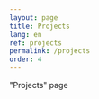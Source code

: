 ```yaml
---
layout: page
title: Projects
lang: en
ref: projects
permalink: /projects
order: 4
---
```


"Projects" page